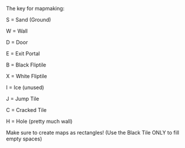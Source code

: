 The key for mapmaking:

S = Sand (Ground)

W = Wall

D = Door

E = Exit Portal

B = Black Fliptile

X = White Fliptile

I = Ice (unused)

J = Jump Tile

C = Cracked Tile

H = Hole (pretty much wall)

Make sure to create maps as rectangles! (Use the Black Tile ONLY to fill empty spaces)
